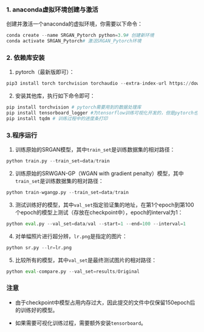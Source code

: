 ### 1. anaconda虚拟环境创建与激活

创建并激活一个anaconda的虚拟环境，你需要以下命令：

```python
conda create --name SRGAN_Pytorch python=3.9# 创建新环境
conda activate SRGAN_Pytorch# 激活SRGAN_Pytorch环境
```

### 2. 依赖库安装

1. pytorch（最新版即可）：

```python
pip3 install torch torchvision torchaudio --extra-index-url https://download.pytorch.org/whl/cu117
```

2. 安装其他库，执行如下命令即可：

```python
pip install torchvision # pytorch需要用到的数据处理库
pip install tensorboard_logger #为tensorflow训练可视化开发的，但是pytorch也可以用
pip install tqdm # 训练过程中的进度条打印
```

###  3.程序运行

1. 训练原始的SRGAN模型，其中`train_set`是训练数据集的相对路径：

```python
python train.py --train_set=data/train
```

2. 训练原始的SRWGAN-GP（WGAN with gradient penalty）模型，其中`train_set`是训练数据集的相对路径：

```python
python train-wgangp.py --train_set=data/train
```

3. 测试训练好的模型，其中`val_set`指定验证集的地址，在第1个epoch到第100个epoch的模型上测试（存放在checkpoint中），epoch的interval为1：

```python
python eval.py --val_set=data/val --start=1 --end=100 --interval=1
```

4. 对单幅照片进行超分辨，`lr.png`是指定的图片：

```python
python sr.py --lr=lr.png
```

5. 比较所有的模型，其中`val_set`是最终测试图片的相对路径：

```python
python eval-compare.py --val_set=results/Original
```

### 注意

- 由于checkpoint中模型占用内存过大，因此提交的文件中仅保留150epoch后的训练好的模型。

- 如果需要可视化训练过程，需要额外安装`tensorboard`。
